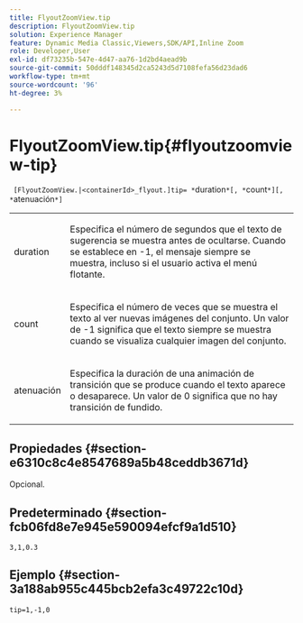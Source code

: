 ```yaml
---
title: FlyoutZoomView.tip
description: FlyoutZoomView.tip
solution: Experience Manager
feature: Dynamic Media Classic,Viewers,SDK/API,Inline Zoom
role: Developer,User
exl-id: df73235b-547e-4d47-aa76-1d2bd4aead9b
source-git-commit: 50dddf148345d2ca5243d5d7108fefa56d23dad6
workflow-type: tm+mt
source-wordcount: '96'
ht-degree: 3%

---
```


# FlyoutZoomView.tip{#flyoutzoomview-tip}

` [FlyoutZoomView.|<containerId>_flyout.]tip= *`duration`*[, *`count`*][, *`atenuación`*]`

<table id="table_3BA079B51B644219BB8E2A68A13A8D90"> 
 <tbody> 
  <tr> 
   <td colname="col1"> <p> <span class="codeph"> <span class="varname"> duration</span> </span> </p> </td> 
   <td colname="col2"> <p>Especifica el número de segundos que el texto de sugerencia se muestra antes de ocultarse. Cuando se establece en <span class="codeph"> -1</span>, el mensaje siempre se muestra, incluso si el usuario activa el menú flotante. </p> </td> 
  </tr> 
  <tr> 
   <td colname="col1"> <p> <span class="codeph"> <span class="varname"> count</span> </span> </p> </td> 
   <td colname="col2"> <p>Especifica el número de veces que se muestra el texto al ver nuevas imágenes del conjunto. Un valor de <span class="codeph"> -1</span> significa que el texto siempre se muestra cuando se visualiza cualquier imagen del conjunto. </p> </td> 
  </tr> 
  <tr> 
   <td colname="col1"> <p> <span class="codeph"> <span class="varname"> atenuación</span> </span> </p> </td> 
   <td colname="col2"> <p>Especifica la duración de una animación de transición que se produce cuando el texto aparece o desaparece. Un valor de <span class="codeph"> 0</span> significa que no hay transición de fundido. </p> </td> 
  </tr> 
 </tbody> 
</table>

## Propiedades {#section-e6310c8c4e8547689a5b48ceddb3671d}

Opcional.

## Predeterminado {#section-fcb06fd8e7e945e590094efcf9a1d510}

`3,1,0.3`

## Ejemplo {#section-3a188ab955c445bcb2efa3c49722c10d}

`tip=1,-1,0`
